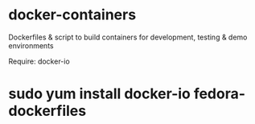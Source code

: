docker-containers
=================

Dockerfiles & script to build containers for development, testing & demo environments

Require: docker-io
# sudo yum install docker-io fedora-dockerfiles

